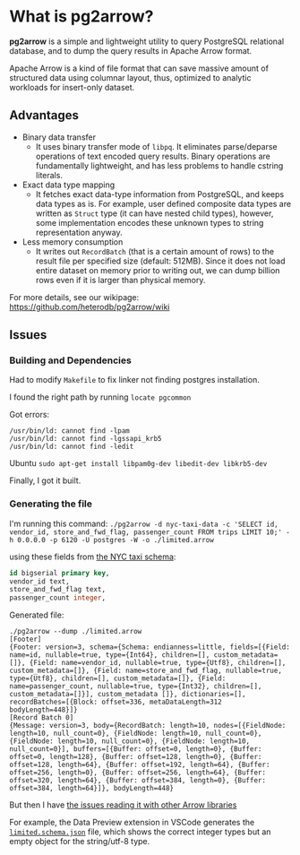 # What is pg2arrow?

**pg2arrow** is a simple and lightweight utility to query PostgreSQL relational database, and to dump the query results in Apache Arrow format.

Apache Arrow is a kind of file format that can save massive amount of structured data using columnar layout, thus, optimized to analytic workloads for insert-only dataset.

## Advantages
* Binary data transfer
    * It uses binary transfer mode of `libpq`. It eliminates parse/deparse operations of text encoded query results. Binary operations are fundamentally lightweight, and has less problems to handle cstring literals.
* Exact data type mapping
    * It fetches exact data-type information from PostgreSQL, and keeps data types as is. For example, user defined composite data types are written as `Struct` type (it can have nested child types), however, some implementation encodes these unknown types to string representation anyway.
* Less memory consumption
    * It writes out `RecordBatch` (that is a certain amount of rows) to the result file per specified size (default: 512MB). Since it does not load entire dataset on memory prior to writing out, we can dump billion rows even if it is larger than physical memory.

For more details, see our wikipage: https://github.com/heterodb/pg2arrow/wiki

## Issues

### Building and Dependencies 

Had to modify `Makefile` to fix linker not finding postgres installation.

I found the right path by running `locate pgcommon`

Got errors:
```
/usr/bin/ld: cannot find -lpam
/usr/bin/ld: cannot find -lgssapi_krb5
/usr/bin/ld: cannot find -ledit
```

Ubuntu  `sudo apt-get install libpam0g-dev libedit-dev libkrb5-dev`

Finally, I got it built.

### Generating the file

I'm running this command: `./pg2arrow -d nyc-taxi-data -c 'SELECT id, vendor_id, store_and_fwd_flag, passenger_count FROM trips LIMIT 10;' -h 0.0.0.0 -p 6120 -U postgres -W -o ./limited.arrow`


using these fields from [the NYC taxi schema](https://github.com/toddwschneider/nyc-taxi-data/blob/8e94dabc954c4b5637eda8fda412dfeb6f5a8579/setup_files/create_nyc_taxi_schema.sql#L138-L150):

```sql
id bigserial primary key,
vendor_id text,
store_and_fwd_flag text,
passenger_count integer,
```

Generated file:
```
./pg2arrow --dump ./limited.arrow
[Footer]
{Footer: version=3, schema={Schema: endianness=little, fields=[{Field: name=id, nullable=true, type={Int64}, children=[], custom_metadata=[]}, {Field: name=vendor_id, nullable=true, type={Utf8}, children=[], custom_metadata=[]}, {Field: name=store_and_fwd_flag, nullable=true, type={Utf8}, children=[], custom_metadata=[]}, {Field: name=passenger_count, nullable=true, type={Int32}, children=[], custom_metadata=[]}], custom_metadata []}, dictionaries=[], recordBatches=[{Block: offset=336, metaDataLength=312 bodyLength=448}]}
[Record Batch 0]
{Message: version=3, body={RecordBatch: length=10, nodes=[{FieldNode: length=10, null_count=0}, {FieldNode: length=10, null_count=0}, {FieldNode: length=10, null_count=0}, {FieldNode: length=10, null_count=0}], buffers=[{Buffer: offset=0, length=0}, {Buffer: offset=0, length=128}, {Buffer: offset=128, length=0}, {Buffer: offset=128, length=64}, {Buffer: offset=192, length=64}, {Buffer: offset=256, length=0}, {Buffer: offset=256, length=64}, {Buffer: offset=320, length=64}, {Buffer: offset=384, length=0}, {Buffer: offset=384, length=64}]}, bodyLength=448}
```

But then I have [the issues reading it with other Arrow libraries](https://github.com/heterodb/pg2arrow/issues/14)

For example, the Data Preview extension in VSCode generates the [`limited.schema.json`](./limited.schema.json) file, which shows the correct integer types but an empty object for the string/utf-8 type.